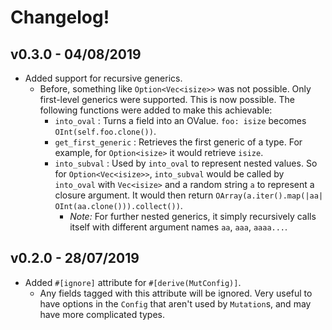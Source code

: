 # Changelog!

## v0.3.0 - 04/08/2019
- Added support for recursive generics.
  - Before, something like `Option<Vec<isize>>` was not possible. Only first-level generics were supported. This is now possible. The following functions were added to make this achievable:
    - `into_oval` : Turns a field into an OValue. `foo: isize` becomes `OInt(self.foo.clone())`.
    - `get_first_generic` : Retrieves the first generic of a type. For example, for `Option<isize>` it would retrieve `isize`.
    - `into_subval` : Used by `into_oval` to represent nested values. So for `Option<Vec<isize>>`, `into_subval` would be called by `into_oval` with `Vec<isize>` and a random string `a` to represent a closure argument. It would then return `OArray(a.iter().map(|aa| OInt(aa.clone())).collect())`.
      - _Note:_ For further nested generics, it simply recursively calls itself with different argument names `aa`, `aaa`, `aaaa...`.

## v0.2.0 - 28/07/2019
- Added `#[ignore]` attribute for `#[derive(MutConfig)]`.
  - Any fields tagged with this attribute will be ignored. Very useful to have options in the `Config` that aren't used by `Mutation`s, and may have more complicated types.